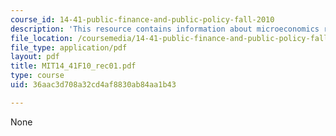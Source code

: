 ```yaml
---
course_id: 14-41-public-finance-and-public-policy-fall-2010
description: 'This resource contains information about microeconomics review. '
file_location: /coursemedia/14-41-public-finance-and-public-policy-fall-2010/36aac3d708a32cd4af8830ab84aa1b43_MIT14_41F10_rec01.pdf
file_type: application/pdf
layout: pdf
title: MIT14_41F10_rec01.pdf
type: course
uid: 36aac3d708a32cd4af8830ab84aa1b43

---
```

None